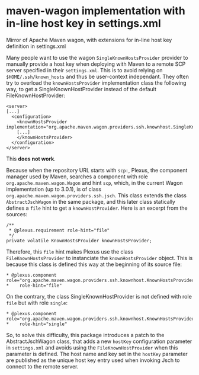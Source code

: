 # maven-wagon implementation with in-line host key in settings.xml

Mirror of Apache Maven wagon, with extensions for in-line host key definition in settings.xml

Many people want to use the wagon `SingleKnownHostsProvider` provider to manually provide a host key when deploying with Maven to a remote SCP server specified in their `settings.xml`. This is to avoid relying on `$HOME/.ssh/known_hosts` and thus be user-context independant.
They often try to overload the `knownHostsProvider` implementation class the following way, to get a SingleKnownHostProvider instead of the default FileKnownHostProvider:

    <server>
    [...]
      <configuration>
        <knownHostsProvider implementation="org.apache.maven.wagon.providers.ssh.knownhost.SingleKnownHostProvider">
        [...]
        </knownHostsProvider>
      </configuration>
    </server>

This **does not work**.

Because when the repository URL starts with `scp:`, Plexus, the component manager used by Maven, searches a component with role `org.apache.maven.wagon.Wagon` and hint `scp`, which, in the current Wagon implementation (up to 3.0.1), is of class `org.apache.maven.wagon.providers.ssh.jsch`. This class extends the class `AbstractJschWagon` in the same package, and this later class statically defines a `file` hint to get a `knownHostProvider`. Here is an excerpt from the sources:

    /**
     * @plexus.requirement role-hint="file"
     */
    private volatile KnownHostsProvider knownHostsProvider;

Therefore, this `file` hint makes Plexus use the class `FileKnownHostsProvider` to instanciate the `knownHostsProvider` object. This is because this class is defined this way at the beginning of its source file:

    * @plexus.component role="org.apache.maven.wagon.providers.ssh.knownhost.KnownHostsProvider"
    *    role-hint="file"

On the contrary, the class SingleKnownHostProvider is not defined with role `file` but with role `single`:

    * @plexus.component role="org.apache.maven.wagon.providers.ssh.knownhost.KnownHostsProvider"
    *    role-hint="single"

So, to solve this difficulty, this package introduces a patch to the AbstractJschWagon class, that adds a new `hostKey` configuration parameter in `settings.xml` and avoids using the `FileKnownHostProvider` when this parameter is defined. The host name and key set in the `hostKey` parameter are published as the unique host key entry used when invoking Jsch to connect to the remote server.

